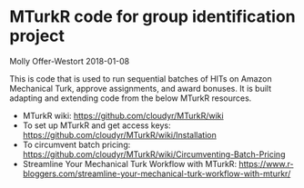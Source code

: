MTurkR code for group identification project
================
Molly Offer-Westort
2018-01-08

This is code that is used to run sequential batches of HITs on Amazon Mechanical Turk, approve assignments, and award bonuses. It is built adapting and extending code from the below MTurkR resources.

-   MTurkR wiki: <https://github.com/cloudyr/MTurkR/wiki>
  -   To set up MTurkR and get access keys: <https://github.com/cloudyr/MTurkR/wiki/Installation>
  -   To circumvent batch pricing: <https://github.com/cloudyr/MTurkR/wiki/Circumventing-Batch-Pricing>
-   Streamline Your Mechanical Turk Workflow with MTurkR: <https://www.r-bloggers.com/streamline-your-mechanical-turk-workflow-with-mturkr/>
